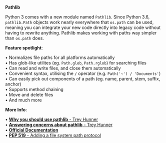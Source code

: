 **Pathlib**

Python 3 comes with a new module named `Pathlib`. Since Python 3.6, `pathlib.Path` objects work nearly everywhere that `os.path` can be used, meaning you can integrate your new code directly into legacy code without having to rewrite anything. Pathlib makes working with paths way simpler than `os.path` does.

**Feature spotlight**:

• Normalizes file paths for all platforms automatically  
• Has glob-like utilites (eg. `Path.glob`, `Path.rglob`) for searching files  
• Can read and write files, and close them automatically  
• Convenient syntax, utilising the `/` operator (e.g. `Path('~') / 'Documents'`)  
• Can easily pick out components of a path (eg. name, parent, stem, suffix, anchor)  
• Supports method chaining  
• Move and delete files  
• And much more  

**More Info**:

• [**Why you should use pathlib** - Trey Hunner](https://treyhunner.com/2018/12/why-you-should-be-using-pathlib/)  
• [**Answering concerns about pathlib** - Trey Hunner](https://treyhunner.com/2019/01/no-really-pathlib-is-great/)  
• [**Official Documentation**](https://docs.python.org/3/library/pathlib.html)  
• [**PEP 519** - Adding a file system path protocol](https://www.python.org/dev/peps/pep-0519/)  